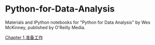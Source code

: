 # Python-for-Data-Analysis
Materials and IPython notebooks for "Python for Data Analysis" by Wes McKinney, published by O'Reilly Media.

[Chapter 1  准备工作](http://nbviewer.jupyter.org/github/ALICE5/Python-for-Data-Analysis/blob/master/chapter_1.ipynb) 
